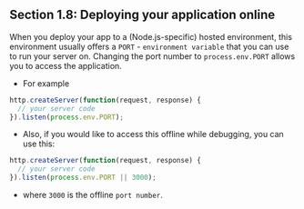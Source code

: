 ## Section 1.8: Deploying your application online

When you deploy your app to a (Node.js-specific) hosted environment, this environment 
usually offers a `PORT` - `environment variable` that you can use to run your server 
on. Changing the port number to `process.env.PORT` allows you to access the 
application.

- For example
```js
http.createServer(function(request, response) {
  // your server code
}).listen(process.env.PORT);
```
- Also, if you would like to access this offline while debugging, you can use this:
```js
http.createServer(function(request, response) {
  // your server code
}).listen(process.env.PORT || 3000);
```

- where `3000` is the offline `port number`.